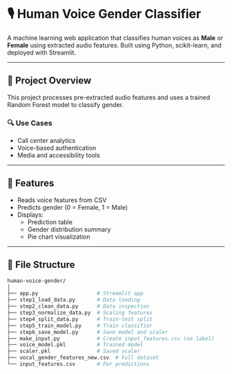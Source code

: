 # 🎙️ Human Voice Gender Classifier

A machine learning web application that classifies human voices as **Male** or **Female** using extracted audio features. Built using Python, scikit-learn, and deployed with Streamlit.

---

## 📌 Project Overview

This project processes pre-extracted audio features and uses a trained Random Forest model to classify gender.

### 🔍 Use Cases
- Call center analytics
- Voice-based authentication
- Media and accessibility tools

---

## 🧠 Features

- Reads voice features from CSV
- Predicts gender (0 = Female, 1 = Male)
- Displays:
  - Prediction table
  - Gender distribution summary
  - Pie chart visualization

---

## 📂 File Structure
```bash
human-voice-gender/
│
├── app.py                   # Streamlit app
├── step1_load_data.py       # Data loading
├── step2_clean_data.py      # Data inspection
├── step3_normalize_data.py  # Scaling features
├── step4_split_data.py      # Train-test split
├── step5_train_model.py     # Train classifier
├── step6_save_model.py      # Save model and scaler
├── make_input.py            # Create input_features.csv (no label)
├── voice_model.pkl          # Trained model
├── scaler.pkl               # Saved scaler
├── vocal_gender_features_new.csv  # Full dataset
└── input_features.csv       # For predictions
